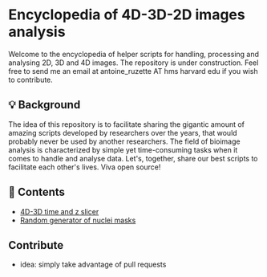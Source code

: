 # Encyclopedia of 4D-3D-2D images analysis
Welcome to the encyclopedia of helper scripts for handling, processing and analysing 2D, 3D and 4D images. The repository is under construction. Feel free to send me an email at antoine_ruzette AT hms harvard edu if you wish to contribute. 

## 💡 Background

The idea of this repository is to facilitate sharing the gigantic amount of amazing scripts developed by researchers over the years, that would probably never be used by another researchers. The field of bioimage analysis is characterized by simple yet time-consuming tasks when it comes to handle and analyse data. Let's, together, share our best scripts to facilitate each other's lives. Viva open source!


## 🔗 Contents
* [4D-3D time and z slicer](https://github.com/antoineruzette/images-processing-made-easy/blob/main/src/4D_to_2D_slicer.ipynb)
* [Random generator of nuclei masks](https://github.com/antoineruzette/images-processing-made-easy/blob/main/src/random_nuclei_mask_generator.ipynb)

## Contribute
- idea: simply take advantage of pull requests
